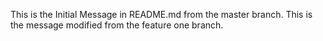 This is the Initial Message in README.md from the master branch.
This is the message modified from the feature one branch.
